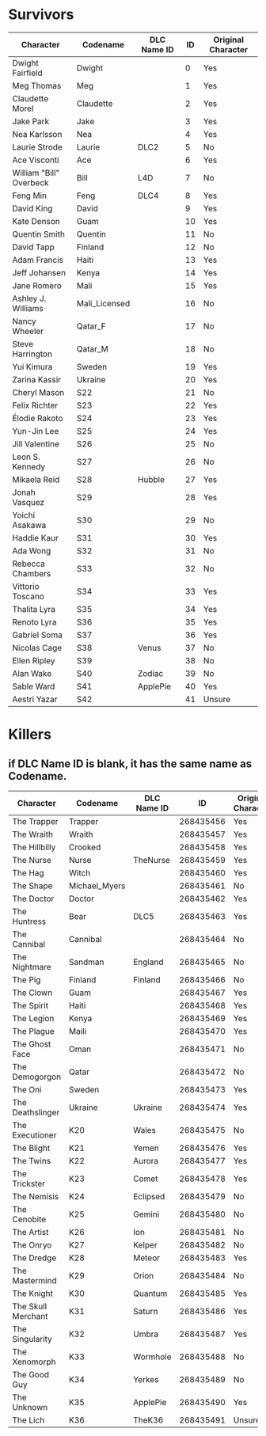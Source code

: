# Survivors

| Character                | Codename     | DLC Name ID |     ID      | Original Character |
|--------------------------|--------------|-------------|-------------|--------------------|
| Dwight Fairfield         | Dwight       |             | 0           |Yes                 |
| Meg Thomas               | Meg          |             | 1           |Yes                 |
| Claudette Morel          | Claudette    |             | 2           |Yes                 |
| Jake Park                | Jake         |             | 3           |Yes                 |
| Nea Karlsson             | Nea          |             | 4           |Yes                 |
| Laurie Strode            | Laurie       | DLC2        | 5           |No                  |
| Ace Visconti             | Ace          |             | 6           |Yes                 |
| William "Bill" Overbeck  | Bill         | L4D         | 7           |No                  |
| Feng Min                 | Feng         | DLC4        | 8           |Yes                 |
| David King               | David        |             | 9           |Yes                 |
| Kate Denson              | Guam         |             | 10          |Yes                 |
| Quentin Smith            | Quentin      |             | 11          |No                  |
| David Tapp               | Finland      |             | 12          |No                  |
| Adam Francis             | Haiti        |             | 13          |Yes                 |
| Jeff Johansen            | Kenya        |             | 14          |Yes                 |
| Jane Romero              | Mali         |             | 15          |Yes                 |
| Ashley J. Williams       | Mali_Licensed|             | 16          |No                  |
| Nancy Wheeler            | Qatar_F      |             | 17          |No                  |
| Steve Harrington         | Qatar_M      |             | 18          |No                  |
| Yui Kimura               | Sweden       |             | 19          |Yes                 |
| Zarina Kassir            | Ukraine      |             | 20          |Yes                 |
| Cheryl Mason             | S22          |             | 21          |No                  |
| Felix Richter            | S23          |             | 22          |Yes                 |
| Élodie Rakoto            | S24          |             | 23          |Yes                 |
| Yun-Jin Lee              | S25          |             | 24          |Yes                 |
| Jill Valentine           | S26          |             | 25          |No                  |
| Leon S. Kennedy          | S27          |             | 26          |No                  |
| Mikaela Reid             | S28          | Hubble      | 27          |Yes                 |
| Jonah Vasquez            | S29          |             | 28          |Yes                 |
| Yoichi Asakawa           | S30          |             | 29          |No                  |
| Haddie Kaur              | S31          |             | 30          |Yes                 |
| Ada Wong                 | S32          |             | 31          |No                  |
| Rebecca Chambers         | S33          |             | 32          |No                  |
| Vittorio Toscano         | S34          |             | 33          |Yes                 |
| Thalita Lyra             | S35          |             | 34          |Yes                 |
| Renoto Lyra              | S36          |             | 35          |Yes                 |
| Gabriel Soma             | S37          |             | 36          |Yes                 |
| Nicolas Cage             | S38          | Venus       | 37          |No                  |
| Ellen Ripley             | S39          |             | 38          |No                  |
| Alan Wake                | S40          | Zodiac      | 39          |No                  |
| Sable Ward               | S41          | ApplePie    | 40          |Yes                 |
| Aestri Yazar             | S42          |             | 41          |Unsure              |

# Killers
## if DLC Name ID is blank, it has the same name as Codename.
  
| Character                | Codename     | DLC Name ID |     ID      | Original Character |
|--------------------------|--------------|-------------|-------------|--------------------|
| The Trapper              | Trapper      |             | 268435456   |Yes                 |
| The Wraith               | Wraith       |             | 268435457   |Yes                 |
| The Hillbilly            | Crooked      |             | 268435458   |Yes                 |
| The Nurse                | Nurse        | TheNurse    | 268435459   |Yes                 |
| The Hag                  | Witch        |             | 268435460   |Yes                 |
| The Shape                | Michael_Myers|             | 268435461   |No                  |
| The Doctor               | Doctor       |             | 268435462   |Yes                 |
| The Huntress             | Bear         | DLC5        | 268435463   |Yes                 |
| The Cannibal             | Cannibal     |             | 268435464   |No                  |
| The Nightmare            | Sandman      | England     | 268435465   |No                  |
| The Pig                  | Finland      | Finland     | 268435466   |No                  |
| The Clown                | Guam         |             | 268435467   |Yes                 |
| The Spirit               | Haiti        |             | 268435468   |Yes                 |
| The Legion               | Kenya        |             | 268435469   |Yes                 |
| The Plague               | Maili        |             | 268435470   |Yes                 |
| The Ghost Face           | Oman         |             | 268435471   |No                  |
| The Demogorgon           | Qatar        |             | 268435472   |No                  |
| The Oni                  | Sweden       |             | 268435473   |Yes                 |
| The Deathslinger         | Ukraine      | Ukraine     | 268435474   |Yes                 |
| The Executioner          | K20          | Wales       | 268435475   |No                  |
| The Blight               | K21          | Yemen       | 268435476   |Yes                 |
| The Twins                | K22          | Aurora      | 268435477   |Yes                 |
| The Trickster            | K23          | Comet       | 268435478   |Yes                 |
| The Nemisis              | K24          | Eclipsed    | 268435479   |No                  |
| The Cenobite             | K25          | Gemini      | 268435480   |No                  |
| The Artist               | K26          | Ion         | 268435481   |No                  |
| The Onryo                | K27          | Kelper      | 268435482   |No                  |
| The Dredge               | K28          | Meteor      | 268435483   |Yes                 |
| The Mastermind           | K29          | Orion       | 268435484   |No                  |
| The Knight               | K30          | Quantum     | 268435485   |Yes                 |
| The Skull Merchant       | K31          | Saturn      | 268435486   |Yes                 |
| The Singularity          | K32          | Umbra       | 268435487   |Yes                 |
| The Xenomorph            | K33          | Wormhole    | 268435488   |No                  |
| The Good Guy             | K34          | Yerkes      | 268435489   |No                  |
| The Unknown              | K35          | ApplePie    | 268435490   |Yes                 |
| The Lich                 | K36          | TheK36      | 268435491   |Unsure              |
